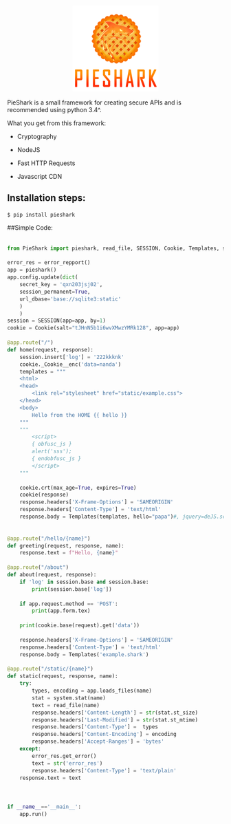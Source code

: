 <p align="center">
	<img src="https://github.com/LcfherShell/PieShark/raw/main/pieshark.png" width=200px height=200px>
</p>
PieShark is a small framework for creating secure APIs and is recommended using python 3.4^.

What you get from this framework:

- Cryptography

- NodeJS

- Fast HTTP Requests

- Javascript CDN

## Installation steps:
```console
$ pip install pieshark
```
##Simple Code:
```Python hl_lines="4  9-12  25-27"

from PieShark import pieshark, read_file, SESSION, Cookie, Templates, system, parser_url, nodejs, error_repport, cdn

error_res = error_repport()
app = pieshark()
app.config.update(dict(
	secret_key = 'qxn203jsj02',
	session_permanent=True,
	url_dbase='base://sqlite3:static'
	)
	)
session = SESSION(app=app, by=1)
cookie = Cookie(salt="tJHnN5b1i6wvXMwzYMRk128", app=app)

@app.route("/")
def home(request, response):
	session.insert['log'] = '222kkknk'
	cookie._Cookie__enc('data=nanda')
	templates = """
	<html>
	<head>
	    <link rel="stylesheet" href="static/example.css">
	</head>
	<body>
		Hello from the HOME {{ hello }}
	"""
	"""
		<script>
		{ obfusc_js }
		alert('sss');
		{ endobfusc_js }
		</script>
	"""

	cookie.crt(max_age=True, expires=True)
	cookie(response)
	response.headers['X-Frame-Options'] = 'SAMEORIGIN'
	response.headers['Content-Type'] = 'text/html'
	response.body = Templates(templates, hello="papa")#, jquery=deJS.script)


@app.route("/hello/{name}")
def greeting(request, response, name):
    response.text = f"Hello, {name}"
    
@app.route("/about")
def about(request, response):
	if 'log' in session.base and session.base:
		print(session.base['log'])

	if app.request.method == 'POST':
		print(app.form.tex)
		
	print(cookie.base(request).get('data'))
	
	response.headers['X-Frame-Options'] = 'SAMEORIGIN'
	response.headers['Content-Type'] = 'text/html'
	response.body = Templates('example.shark')

@app.route("/static/{name}")
def static(request, response, name):
	try:
		types, encoding = app.loads_files(name)
		stat = system.stat(name)
		text = read_file(name)
		response.headers['Content-Length'] = str(stat.st_size) 
		response.headers['Last-Modified'] = str(stat.st_mtime)
		response.headers['Content-Type'] =  types
		response.headers['Content-Encoding'] = encoding
		response.headers['Accept-Ranges'] = 'bytes'
	except:
		error_res.get_error()
		text = str('error_res')
		response.headers['Content-Type'] = 'text/plain'
	response.text = text



if __name__=='__main__':
	app.run()
```
